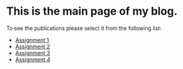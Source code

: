 ---
---

# This is the main page of my blog. 
To see the publications please select it from the following list: 
* [Assignment 1](assignment1.md)
* [Assignment 2](assignment2.md)
* [Assignment 3](assignment3.md)
* [Assignment 4](assignment4.md)
